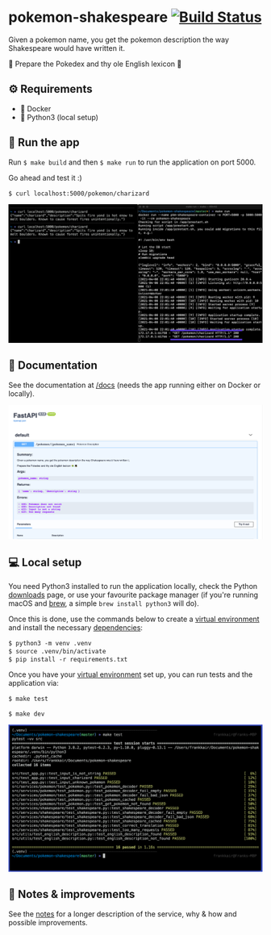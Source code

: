 # pokemon-shakespeare [![Build Status](https://travis-ci.org/FrankKair/pokemon-shakespeare.svg?branch=master)](https://travis-ci.org/github/FrankKair/pokemon-shakespeare)

Given a pokemon name, you get the pokemon description the way Shakespeare would have written it.

👒 Prepare the Pokedex and thy ole English lexicon 🎩

## ⚙️ Requirements

- 🐳 Docker
- 🐍 Python3 (local setup)

## 🚀 Run the app

Run `$ make build` and then `$ make run` to run the application on port 5000.

Go ahead and test it :)

```
$ curl localhost:5000/pokemon/charizard
```

![example](assets/example.png)

## 📖 Documentation

See the documentation at [/docs](http://localhost:5000/docs#/) (needs the app running either on Docker or locally).

![docs](assets/docs.png)

## 💻 Local setup

You need Python3 installed to run the application locally, check the Python [downloads](https://www.python.org/downloads/) page, or use your favourite package manager (if you're running macOS and [brew](https://brew.sh/), a simple `brew install python3` will do).

Once this is done, use the commands below to create a [virtual environment](https://docs.python.org/3/tutorial/venv.html) and install the necessary [dependencies](https://docs.python.org/3/installing/index.html):

```
$ python3 -m venv .venv
$ source .venv/bin/activate
$ pip install -r requirements.txt
```

Once you have your [virtual environment](https://docs.python.org/3/tutorial/venv.html) set up, you can run tests and the application via:

```
$ make test
```

```
$ make dev
```

![tests](assets/tests.png)

## 📝 Notes & improvements

See the [notes](https://github.com/FrankKair/pokemon-shakespeare/blob/master/NOTES.md) for a longer description of the service, why & how and possible improvements.
